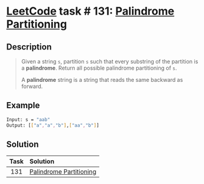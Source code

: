# [LeetCode][leetcode] task # 131: [Palindrome Partitioning][task]

Description
-----------

> Given a string `s`, partition `s` such that every substring of the partition is a **palindrome**.
> Return all possible palindrome partitioning of `s`.
> 
> A **palindrome** string is a string that reads the same backward as forward.

Example
-------

```sh
Input: s = "aab"
Output: [["a","a","b"],["aa","b"]]
```

Solution
--------

| Task | Solution                            |
|:----:|:------------------------------------|
| 131  | [Palindrome Partitioning][solution] |


[leetcode]: <http://leetcode.com/>
[task]: <https://leetcode.com/problems/palindrome-partitioning/>
[solution]: <https://github.com/wellaxis/witalis-jkit/blob/main/module/tasks/src/main/java/com/witalis/jkit/tasks/core/task/leetcode/h2/p131/option/Practice.java>
